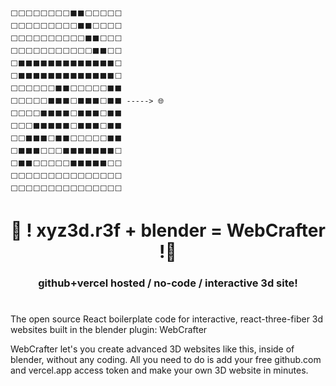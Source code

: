 ```
⬜⬜⬜⬜⬜⬜⬜⬜⬛⬛⬜⬜⬜⬜⬜
⬜⬜⬜⬜⬜⬜⬜⬜⬜⬛⬛⬜⬜⬜⬜
⬜⬜⬜⬜⬜⬜⬜⬜⬜⬜⬛⬛⬜⬜⬜
⬜⬜⬜⬜⬜⬜⬜⬜⬜⬜⬜⬛⬛⬜⬜
⬜⬛⬛⬛⬛⬛⬛⬛⬛⬛⬛⬛⬛⬛⬜
⬜⬛⬛⬛⬛⬛⬛⬛⬛⬛⬛⬛⬛⬛⬜
⬜⬜⬜⬜⬜⬜⬛⬛⬜⬜⬜⬜⬜⬛⬛
⬜⬜⬜⬜⬜⬛⬛⬛⬜⬛⬛⬛⬜⬛⬛ -----> 🌐
⬜⬜⬜⬜⬛⬛⬛⬛⬜⬛⬛⬛⬜⬛⬛
⬜⬜⬜⬛⬛⬛⬛⬛⬜⬛⬛⬛⬜⬛⬛
⬜⬜⬛⬛⬛⬜⬛⬛⬜⬜⬜⬜⬜⬛⬛
⬜⬛⬛⬛⬜⬜⬜⬛⬛⬛⬛⬛⬛⬛⬜
⬜⬛⬛⬜⬜⬜⬜⬜⬛⬛⬛⬛⬛⬜⬜
⬜⬜⬜⬜⬜⬜⬜⬜⬜⬜⬜⬜⬜⬜⬜
⬜⬜⬜⬜⬜⬜⬜⬜⬜⬜⬜⬜⬜⬜⬜
```

#

<h1 align="center">
 🌟 ! xyz3d.r3f + blender = WebCrafter !🌟
</h1>

<h3 align="center">
github+vercel hosted / no-code / interactive 3d site!
</h3>

#

The open source React boilerplate code for interactive, react-three-fiber 3d websites built in the blender plugin: WebCrafter

WebCrafter let's you create advanced 3D websites like this, inside of blender, without any coding.
All you need to do is add your free github.com and vercel.app access token and make your own 3D website in minutes.
